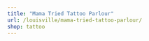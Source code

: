 ```yaml
---
title: "Mama Tried Tattoo Parlour"
url: /louisville/mama-tried-tattoo-parlour/
shop: tattoo
---
```

